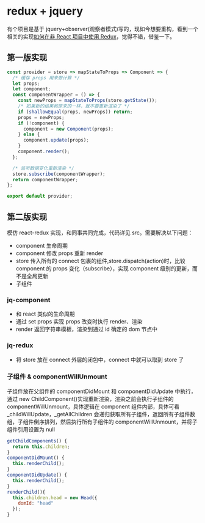 # redux + jquery

有个项目是基于 jquery+observer(观察者模式)写的，现如今想要重构，看到一个相关的实现[如何在非 React 项目中使用 Redux](https://segmentfault.com/a/1190000009963395)，觉得不错，借鉴一下。

## 第一版实现

```javascript
const provider = store => mapStateToProps => Component => {
  /* 缓存 props 用来做计算 */
  let props;
  let component;
  const componentWrapper = () => {
    const newProps = mapStateToProps(store.getState());
    /* 如果新的结果和原来的一样，就不要重新渲染了 */
    if (shallowEqual(props, newProps)) return;
    props = newProps;
    if (!component) {
      component = new Component(props);
    } else {
      component.update(props);
    }
    component.render();
  };

  /* 监听数据变化重新渲染 */
  store.subscribe(componentWrapper);
  return componentWrapper;
};

export default provider;
```

## 第二版实现

模仿 react-redux 实现，和同事共同完成，代码详见 src。需要解决以下问题：

- component 生命周期
- component 修改 props 重新 render
- store 传入所有的 connect 包裹的组件,store.dispatch(action)时，比较 component 的 props 变化（subscribe），实现 component 级别的更新，而不是全局更新
- 子组件

### jq-component

- 和 react 类似的生命周期
- 通过 set props 实现 props 改变时执行 render、渲染
- render 返回字符串模板，渲染到通过 id 确定的 dom 节点中

### jq-redux

- 将 store 放在 connect 外层的闭包中，connect 中就可以取到 store 了

### 子组件 & componentWillUnmount

子组件放在父组件的 componentDidMount 和 componentDidUpdate 中执行，通过 new ChildComponent()实现重新渲染，渲染之前会执行子组件的 componentWillUnmount，具体逻辑在 component 组件内部，具体可看\_childWillUpdate，\_getAllChildren 会递归获取所有子组件，返回所有子组件数组，子组件倒序排列，然后执行所有子组件的 componentWillUnmount，并将子组件引用设置为 null

```javascript
getChildComponents() {
  return this.children;
}
componentDidMount() {
  this.renderChild();
}
componentDidUpdate() {
  this.renderChild();
}
renderChild(){
  this.children.head = new Head({
    domId: "head"
  });
}
```
